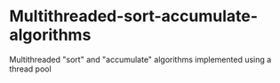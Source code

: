 # Multithreaded-sort-accumulate-algorithms
Multithreaded "sort" and "accumulate" algorithms implemented using a thread pool

